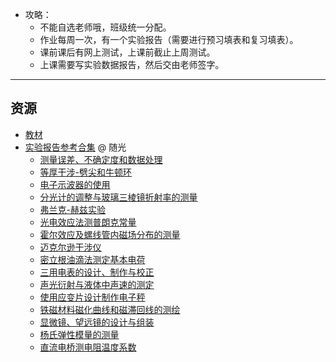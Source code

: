 <!--
## 课程总览  
- 难度评分 7.5 / 10 （2 份）  
- 实用评分 1.5 / 10 （2 份）  
-->
- 攻略：
    - 不能自选老师哦，班级统一分配。  
    - 作业每周一次，有一个实验报告（需要进行预习填表和复习填表）。  
    - 课前课后有网上测试，上课前截止上周测试。  
    - 上课需要写实验数据报告，然后交由老师签字。  
<!--
- 对该课程的评价：  
    `
    难绷中的难绷，事多学分少，各个班标准不统一，学习起来像赤石，另外分配到一个汪姓老师你就偷着乐吧，作业根本写不完。
    `  
    `
    我是数学学院的，我为什么要学这个课程……对于我的专业毫无用处，大中午上课还有一堆报告（但是大家基本都是抄的）
    ` @ 大雾实验  
-->

---

## 资源  
- [教材](https://file.uhsea.com/2403/286ae1c77b74ba618fc4b83355a2d83bL9.pdf)  
- [实验报告参考合集](https://file.uhsea.com/2403/6a5e7bb0791a4f826b5670cec02051c0ZU.zip) @ 随光  
    - [测量误差、不确定度和数据处理](https://file.uhsea.com/2403/0de43754b1fe215e366c932b263bdf6f0V.pdf)  
    - [等厚干涉-劈尖和牛顿环](https://file.uhsea.com/2403/8b0c91a25ebd717c839ce4e030671da8CB.pdf)  
    - [电子示波器的使用](https://file.uhsea.com/2403/c6defbab6f071f8b738ee8bda0452aaa8E.pdf)  
    - [分光计的调整与玻璃三棱镜折射率的测量](https://file.uhsea.com/2403/9c1bd82ca1304a4a25ba6dcf94d4cfb98H.pdf)  
    - [弗兰克-赫兹实验](https://file.uhsea.com/2403/bab70c6eb9c9a2b484823e4481aea825Y9.pdf)  
    - [光电效应法测普朗克常量](https://file.uhsea.com/2403/eaeeda22ffd85ac31c570d30efa82c84XF.pdf)  
    - [霍尔效应及螺线管内磁场分布的测量](https://file.uhsea.com/2403/e4cc8c9bf08cac783ad7262cfd9524e2TZ.pdf)  
    - [迈克尔逊干涉仪](https://file.uhsea.com/2403/ef4f350e86adb45f28052d21b624fdd50I.pdf)  
    - [密立根油滴法测定基本电荷](https://file.uhsea.com/2403/c2d6c265bf9d77cf2562d556fe9d6588MU.pdf)  
    - [三用电表的设计、制作与校正](https://file.uhsea.com/2403/e08c23002f686fa157aac1807104bac7U2.pdf)  
    - [声光衍射与液体中声速的测定](https://file.uhsea.com/2403/5717a4d879356aaabb646c67ce08ef20TL.pdf)  
    - [使用应变片设计制作电子秤](https://file.uhsea.com/2403/19cd3da98cf0d357e9caea5df7dc9721Z9.pdf)  
    - [铁磁材料磁化曲线和磁滞回线的测绘](https://file.uhsea.com/2403/233b7e16c4003f1a36c91750753592f8V1.pdf)  
    - [显微镜、望远镜的设计与组装](https://file.uhsea.com/2403/d29806243d2c0f2945620846493750c2TV.pdf)  
    - [杨氏弹性模量的测量](https://file.uhsea.com/2403/5ab6871c261de76ecb5479de54fc62c2KV.pdf)  
    - [直流电桥测电阻温度系数](https://file.uhsea.com/2403/cb5059034d45bd9051201fc59f270b19O9.pdf)  